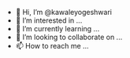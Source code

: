 - 👋 Hi, I’m @kawaleyogeshwari
- 👀 I’m interested in ...
- 🌱 I’m currently learning ...
- 💞️ I’m looking to collaborate on ...
- 📫 How to reach me ...

<!---
kawaleyogeshwari/kawaleyogeshwari is a ✨ special ✨ repository because its `README.md` (this file) appears on your GitHub profile.
You can click the Preview link to take a look at your changes.
--->
